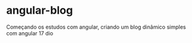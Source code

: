 # angular-blog
Começando os estudos com angular, criando um blog dinâmico simples com angular 17 dio
